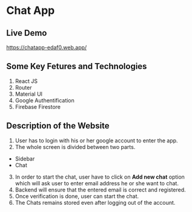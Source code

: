 # Chat App

## Live Demo

https://chatapp-edaf0.web.app/


## Some Key Fetures and Technologies

1. React JS
2. Router
3. Material UI
4. Google Authentification
5. Firebase Firestore


## Description of the Website


1. User has to login with his or her google account to enter the app.
2. The whole screen is divided between two parts.

- Sidebar
- Chat

3. In order to start the chat, user have to click on **Add new chat** option which will ask user to enter email address he or she want to chat.
4. Backend will ensure that the entered email is correct and registered.
5. Once verification is done, user can start the chat.
6. The Chats remains stored even after logging out of the account.
